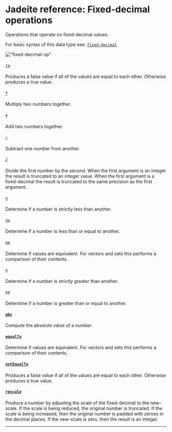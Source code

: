<!---
  This markdown file was generated. Do not edit.
  -->

# Jadeite reference: Fixed-decimal operations

Operations that operate on fixed-decimal values.

For basic syntax of this data type see: [`fixed-decimal`](halite_basic-syntax-reference-j.md#fixed-decimal)

!["fixed-decimal-op"](./halite-bnf-diagrams/fixed-decimal-op-j.svg)

#### [`!=`](halite_full-reference-j.md#_B_E)

Produces a false value if all of the values are equal to each other. Otherwise produces a true value.

#### [`*`](halite_full-reference-j.md#_S)

Multiply two numbers together.

#### [`+`](halite_full-reference-j.md#_A)

Add two numbers together.

#### [`-`](halite_full-reference-j.md#-)

Subtract one number from another.

#### [`/`](halite_full-reference-j.md#/)

Divide the first number by the second. When the first argument is an integer the result is truncated to an integer value. When the first argument is a fixed-decimal the result is truncated to the same precision as the first argument.

#### [`<`](halite_full-reference-j.md#_L)

Determine if a number is strictly less than another.

#### [`<=`](halite_full-reference-j.md#_L_E)

Determine if a number is less than or equal to another.

#### [`==`](halite_full-reference-j.md#_E_E)

Determine if values are equivalent. For vectors and sets this performs a comparison of their contents.

#### [`>`](halite_full-reference-j.md#_G)

Determine if a number is strictly greater than another.

#### [`>=`](halite_full-reference-j.md#_G_E)

Determine if a number is greater than or equal to another.

#### [`abs`](halite_full-reference-j.md#abs)

Compute the absolute value of a number.

#### [`equalTo`](halite_full-reference-j.md#equalTo)

Determine if values are equivalent. For vectors and sets this performs a comparison of their contents.

#### [`notEqualTo`](halite_full-reference-j.md#notEqualTo)

Produces a false value if all of the values are equal to each other. Otherwise produces a true value.

#### [`rescale`](halite_full-reference-j.md#rescale)

Produce a number by adjusting the scale of the fixed-decimal to the new-scale. If the scale is being reduced, the original number is truncated. If the scale is being increased, then the original number is padded with zeroes in the decimal places. If the new-scale is zero, then the result is an integer.

---

